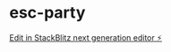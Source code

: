 # esc-party

[Edit in StackBlitz next generation editor ⚡️](https://stackblitz.com/~/github.com/jtrion/esc-party)